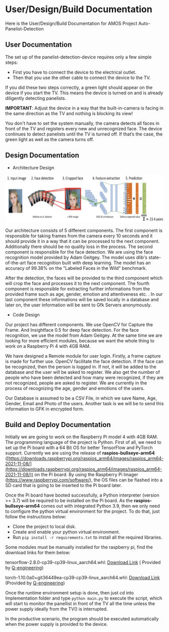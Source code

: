 # User/Design/Build Documentation 
  Here is the User/Design/Build Documentation for AMOS Project Auto-Panelist-Detection

## User Documentation


The set up of the panelist-detection-device requires only a few simple steps:

-   First you have to connect the device to the electrical outlet.
-   Then that you use the other cable to connect the device to the TV.

If you did these two steps correctly, a green light should appear on the device if you start the TV. This means the device is turned on and is already diligently detecting panelists.

**IMPORTANT**: Adjust the device in a way that the built-in-camera is facing in the same direction as the TV and nothing is blocking its view!

You don't have to set the system manually, the camera detects all faces in front of the TV and registers every new and unrecognized face. The device continues to detect panelists until the TV is turned off. If that’s the case, the green light as well as the camera turns off.

## Design Documentation
- Architecture Design
<p align="center">
<img height="150" src="https://github.com/amosproj/amos2021ws04-auto-panelist-detection/blob/main/Documentation/Design_pipeline.jpg?raw=true">
</p>

Our architecture consists of 5 different components. The first component is responsible for taking frames from the camera every 10 seconds and it should provide it in a way that it can be processed to the next component. Additionally there should be no quality loss in the process. The second component is responsible for the face detection. We are using the face recognition model provided by Adam Geitgey. The model uses dlib's state-of-the-art face recognition built with deep learning. The model has an accuracy of 99.38% on the "Labeled Faces in the Wild" benchmark.

After the detection, the faces will be provided to the third component which will crop the face and processes it to the next component. The fourth component is responsible for extracting further informations from the provided frame such as age, gender, emotion and attentiveness etc. . In our last component these informations will be saved locally in a database and later on, the user information will be sent to Gfk Servers anonymously.

- Code Design

Our project has different components. We use OpenCV for Capture the Frame. And Insightface 0.5 for deep face detection. For the face recognition, we use the model from Adam Geitgey.  At the same time we are looking for more efficient modules, because we want the whole thing to work on a Raspberry Pi 4 with 4GB RAM.

We have designed a Remote module for user login. Firstly, a frame capture is made for further use. OpenCV facilitate the face detection. If the face can be recognized, then the person is logged in. If not, it will be added to the database and the user will be asked to register. We also get the number of people who have been detected and how many were recognized, if they are not recognized, people are asked to register. We are currently in the process of recognizing the age, gender and emotions of the users.

Our Database is assumed to be a CSV File, in which we save Name, Age, Gender, Email and Photo of the users. Another task is we will be to send this information to GFK in encrypted form.


## Build and Deploy Documentation


Initially we are going to work on the Raspberry Pi model 4 with 4GB RAM. The programming language of the project is Python. First of all, we need to set up the Pi board with a 64 Bit OS for better TensorFlow and PyTorch support. Currently we are using the release of **raspios-bullseye-arm64** ([https://downloads.raspberrypi.org/raspios_arm64/images/raspios_arm64-2021-11-08/](https://downloads.raspberrypi.org/raspios_arm64/images/raspios_arm64-2021-11-08/)) on the Pi board. By using the Raspberry Pi Imager (https://www.raspberrypi.com/software/), the OS files can be flashed into a SD card that is going to be inserted to the Pi board later.

  

Once the Pi board have booted successfully, a Python interpreter (version >= 3.7) will be required to be installed on the Pi board. As the **raspios-bullseye-arm64** comes out with integrated Python 3.9, then we only need to configure the python virtual environment for the project. To do that, just follow the instructions below:

  

-   Clone the project to local disk.
-   Create and enable your python virtual environment.
-   Run `pip install -r requirements.txt` to install all the required libraries.

  

Some modules must be manually installed for the raspberry pi, find the download links for them below:

tensorflow-2.8.0-cp39-cp39-linux_aarch64.whl: [Download Link](https://tubcloud.tu-berlin.de/s/tMqKL287gpx9XZ2) ( Provided by [Q-engineering](https://qengineering.eu/install-tensorflow-2.7-on-raspberry-64-os.html))

torch-1.10.0a0+git36449ea-cp39-cp39-linux_aarch64.whl: [Download Link](https://tubcloud.tu-berlin.de/s/2KiicgnmKo2wpX6) (Provided by [Q-engineering](https://github.com/Qengineering/PyTorch-Raspberry-Pi-64-OS))

Once the runtime environment setup is done, then just cd into Implementation folder and type `python main.py` to execute the script, which will start to monitor the panellist in front of the TV all the time unless the power supply ideally from the TV() is interrupted.

In the productive scenario, the program should be executed automatically when the power supply is provided to the device.

